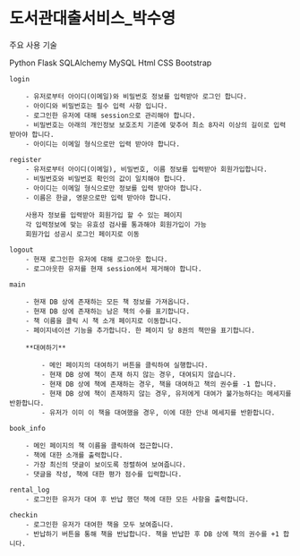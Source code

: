 # 도서관대출서비스_박수영

주요 사용 기술

Python
Flask
SQLAlchemy
MySQL
Html
CSS
Bootstrap




    login
    
        - 유저로부터 아이디(이메일)와 비밀번호 정보를 입력받아 로그인 합니다.
        - 아이디와 비밀번호는 필수 입력 사항 입니다.
        - 로그인한 유저에 대해 session으로 관리해야 합니다.
        - 비밀번호는 아래의 개인정보 보호조치 기준에 맞추어 최소 8자리 이상의 길이로 입력 받아야 합니다.
        - 아이디는 이메일 형식으로만 입력 받아야 합니다.

    register
        - 유저로부터 아이디(이메일), 비밀번호, 이름 정보를 입력받아 회원가입합니다.
        - 비밀번호와 비밀번호 확인의 값이 일치해야 합니다.
        - 아이디는 이메일 형식으로만 정보를 입력 받아야 합니다.
        - 이름은 한글, 영문으로만 입력 받아야 합니다.

        사용자 정보를 입력받아 회원가입 할 수 있는 페이지
        각 입력정보에 맞는 유효성 검사를 통과해야 회원가입이 가능
        회원가입 성공시 로그인 페이지로 이동

    logout
        - 현재 로그인한 유저에 대해 로그아웃 합니다.
        - 로그아웃한 유저를 현재 session에서 제거해야 합니다.

    main

        - 현재 DB 상에 존재하는 모든 책 정보를 가져옵니다.
        - 현재 DB 상에 존재하는 남은 책의 수를 표기합니다.
        - 책 이름을 클릭 시 책 소개 페이지로 이동합니다.
        - 페이지네이션 기능을 추가합니다. 한 페이지 당 8권의 책만을 표기합니다.

        **대여하기**
    
            - 메인 페이지의 대여하기 버튼을 클릭하여 실행합니다.
            - 현재 DB 상에 책이 존재 하지 않는 경우, 대여되지 않습니다.
            - 현재 DB 상에 책에 존재하는 경우, 책을 대여하고 책의 권수를 -1 합니다.
            - 현재 DB 상에 책이 존재하지 않는 경우, 유저에게 대여가 불가능하다는 메세지를 반환합니다.
            - 유저가 이미 이 책을 대여했을 경우, 이에 대한 안내 메세지를 반환합니다.    

    book_info

        - 메인 페이지의 책 이름을 클릭하여 접근합니다.
        - 책에 대한 소개를 출력합니다.
        - 가장 최신의 댓글이 보이도록 정렬하여 보여줍니다.
        - 댓글을 작성, 책에 대한 평가 점수를 입력합니다.

    rental_log
        - 로그인한 유저가 대여 후 반납 했던 책에 대한 모든 사항을 출력합니다.

    checkin
        - 로그인한 유저가 대여한 책을 모두 보여줍니다.
        - 반납하기 버튼을 통해 책을 반납합니다. 책을 반납한 후 DB 상에 책의 권수를 +1 합니다.
